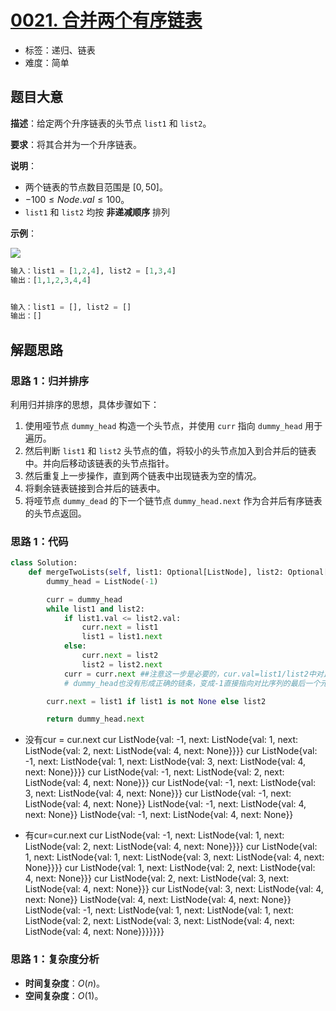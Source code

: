 # [0021. 合并两个有序链表](https://leetcode.cn/problems/merge-two-sorted-lists/)

- 标签：递归、链表
- 难度：简单

## 题目大意

**描述**：给定两个升序链表的头节点 `list1` 和 `list2`。

**要求**：将其合并为一个升序链表。

**说明**：

- 两个链表的节点数目范围是 $[0, 50]$。
- $-100 \le Node.val \le 100$。
- `list1` 和 `list2` 均按 **非递减顺序** 排列

**示例**：

![](https://assets.leetcode.com/uploads/2020/10/03/merge_ex1.jpg)

```Python
输入：list1 = [1,2,4], list2 = [1,3,4]
输出：[1,1,2,3,4,4]


输入：list1 = [], list2 = []
输出：[]
```

## 解题思路

### 思路 1：归并排序

利用归并排序的思想，具体步骤如下：

1. 使用哑节点 `dummy_head` 构造一个头节点，并使用 `curr` 指向 `dummy_head` 用于遍历。
2. 然后判断 `list1` 和 `list2` 头节点的值，将较小的头节点加入到合并后的链表中。并向后移动该链表的头节点指针。
3. 然后重复上一步操作，直到两个链表中出现链表为空的情况。
4. 将剩余链表链接到合并后的链表中。
5. 将哑节点 `dummy_dead` 的下一个链节点 `dummy_head.next` 作为合并后有序链表的头节点返回。

### 思路 1：代码

```Python
class Solution:
    def mergeTwoLists(self, list1: Optional[ListNode], list2: Optional[ListNode]) -> Optional[ListNode]:
        dummy_head = ListNode(-1)

        curr = dummy_head
        while list1 and list2:
            if list1.val <= list2.val:
                curr.next = list1
                list1 = list1.next
            else:
                curr.next = list2
                list2 = list2.next
            curr = curr.next ##注意这一步是必要的，cur.val=list1/list2中对比序列的最后一个元素，否则直接返回的cur.val=-1
            # dummy_head也没有形成正确的链条，变成-1直接指向对比序列的最后一个元素，前序的列表构建无效

        curr.next = list1 if list1 is not None else list2

        return dummy_head.next
```
- 没有cur = cur.next
cur ListNode{val: -1, next: ListNode{val: 1, next: ListNode{val: 2, next: ListNode{val: 4, next: None}}}}
cur ListNode{val: -1, next: ListNode{val: 1, next: ListNode{val: 3, next: ListNode{val: 4, next: None}}}}
cur ListNode{val: -1, next: ListNode{val: 2, next: ListNode{val: 4, next: None}}}
cur ListNode{val: -1, next: ListNode{val: 3, next: ListNode{val: 4, next: None}}}
cur ListNode{val: -1, next: ListNode{val: 4, next: None}}
ListNode{val: -1, next: ListNode{val: 4, next: None}}
ListNode{val: -1, next: ListNode{val: 4, next: None}}

- 有cur=cur.next
cur ListNode{val: -1, next: ListNode{val: 1, next: ListNode{val: 2, next: ListNode{val: 4, next: None}}}}
cur ListNode{val: 1, next: ListNode{val: 1, next: ListNode{val: 3, next: ListNode{val: 4, next: None}}}}
cur ListNode{val: 1, next: ListNode{val: 2, next: ListNode{val: 4, next: None}}}
cur ListNode{val: 2, next: ListNode{val: 3, next: ListNode{val: 4, next: None}}}
cur ListNode{val: 3, next: ListNode{val: 4, next: None}}
ListNode{val: 4, next: ListNode{val: 4, next: None}}
ListNode{val: -1, next: ListNode{val: 1, next: ListNode{val: 1, next: ListNode{val: 2, next: ListNode{val: 3, next: ListNode{val: 4, next: ListNode{val: 4, next: None}}}}}}}
### 思路 1：复杂度分析

- **时间复杂度**：$O(n)$。
- **空间复杂度**：$O(1)$。

